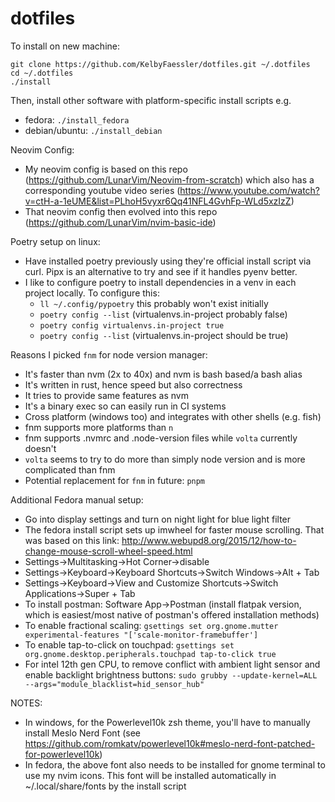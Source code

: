 # dotfiles

To install on new machine:
```
git clone https://github.com/KelbyFaessler/dotfiles.git ~/.dotfiles
cd ~/.dotfiles
./install
```

Then, install other software with platform-specific install scripts e.g. 
- fedora: `./install_fedora`
- debian/ubuntu: `./install_debian`

Neovim Config:
- My neovim config is based on this repo (https://github.com/LunarVim/Neovim-from-scratch) which also has a corresponding youtube video series (https://www.youtube.com/watch?v=ctH-a-1eUME&list=PLhoH5vyxr6Qq41NFL4GvhFp-WLd5xzIzZ)
- That neovim config then evolved into this repo (https://github.com/LunarVim/nvim-basic-ide)

Poetry setup on linux:
- Have installed poetry previously using they're official install script via curl. Pipx is an alternative to try and see if it handles pyenv better.
- I like to configure poetry to install dependencies in a venv in each project locally. To configure this:
    - `ll ~/.config/pypoetry` this probably won't exist initially
    - `poetry config --list` (virtualenvs.in-project probably false)
    - `poetry config virtualenvs.in-project true`
    - `poetry config --list` (virtualenvs.in-project should be true)

Reasons I picked `fnm` for node version manager:
- It's faster than nvm (2x to 40x) and nvm is bash based/a bash alias
- It's written in rust, hence speed but also correctness
- It tries to provide same features as nvm
- It's a binary exec so can easily run in CI systems
- Cross platform (windows too) and integrates with other shells (e.g. fish)
- fnm supports more platforms than `n`
- fnm supports .nvmrc and .node-version files while `volta` currently doesn't
- `volta` seems to try to do more than simply node version and is more complicated than fnm
- Potential replacement for `fnm` in future: `pnpm`

Additional Fedora manual setup:
- Go into display settings and turn on night light for blue light filter
- The fedora install script sets up imwheel for faster mouse scrolling. That was based on this link: http://www.webupd8.org/2015/12/how-to-change-mouse-scroll-wheel-speed.html
- Settings->Multitasking->Hot Corner->disable
- Settings->Keyboard->Keyboard Shortcuts->Switch Windows->Alt + Tab
- Settings->Keyboard->View and Customize Shortcuts->Switch Applications->Super + Tab
- To install postman: Software App->Postman (install flatpak version, which is easiest/most native of postman's offered installation methods)
- To enable fractional scaling: `gsettings set org.gnome.mutter experimental-features "['scale-monitor-framebuffer']`
- To enable tap-to-click on touchpad: `gsettings set org.gnome.desktop.peripherals.touchpad tap-to-click true`
- For intel 12th gen CPU, to remove conflict with ambient light sensor and enable backlight brightness buttons: `sudo grubby --update-kernel=ALL --args="module_blacklist=hid_sensor_hub"`

NOTES:
- In windows, for the Powerlevel10k zsh theme, you'll have to manually install Meslo Nerd Font (see https://github.com/romkatv/powerlevel10k#meslo-nerd-font-patched-for-powerlevel10k)
- In fedora, the above font also needs to be installed for gnome terminal to use my nvim icons. This font will be installed automatically in ~/.local/share/fonts by the install script
